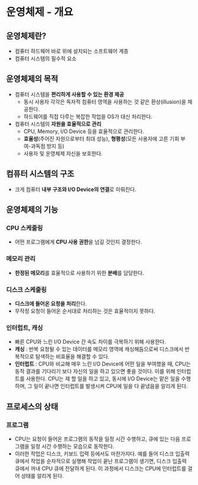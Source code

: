 # 운영체제 - 개요

## 운영체제란?

- 컴퓨터 하드웨어 바로 위에 설치되는 소프트웨어 계층
- 컴퓨터 시스템의 필수적 요소



## 운영체제의 목적

- 컴퓨터 시스템을 **편리하게 사용할 수 있는 환경 제공**
  - 동시 사용자 각각은 독자적 컴퓨터 영역을 사용하는 것 같은 환상(illusion)을 제공한다.
  - 하드웨어를 직접 다루는 복잡한 작업을 OS가 대신 처리한다.
- 컴퓨터 시스템의 **자원을 효율적으로 관리**
  - CPU, Memory, I/O Device 등을 효율적으로 관리한다.
  - **효율성**(주어진 자원으로부터 최대 성능), **형평성**(모든 사용자에 고른 기회 부여-과독점 방지 등)
  - 사용자 및 운영체제 자신을 보호한다.



## 컴퓨터 시스템의 구조

- 크게 컴퓨터 **내부 구조와 I/O Device의 연결**로 이뤄진다.



## 운영체제의 기능

### CPU 스케줄링

- 어떤 프로그램에게 **CPU 사용 권한**을 넘길 것인지 결정한다.

### 메모리 관리

- **한정된 메모리**를 효율적으로 사용하기 위한 **분배**를 담당한다.

### 디스크 스케줄링

- **디스크에 들어온 요청을 처리**한다.
- 무작정 요청이 들어온 순서대로 처리하는 것은 효율적이지 못하다.

### 인터럽트, 캐싱

- 빠른 CPU와 느린 I/O Device 간 속도 차이를 극복하기 위해 사용한다.
- **캐싱** : 반복 요청될 수 있는 데이터를 메모리 영역에 캐싱해둠으로써 디스크에서 반복적으로 탐색하는 비효율을 해결할 수 있다.
- **인터럽트** : CPU와 비교해 매우 느린 I/O Device에 어떤 일을 부여했을 때, CPU는 동작 결과를 기다리기 보다 자신의 일을 하고 있으면 좋을 것이다. 이를 위해 인터럽트를 사용한다. CPU는 제 할 일을 하고 있고, 동시에 I/O Device는 맡은 일을 수행하며, 그 일이 끝나면 인터럽트를 발생시켜 CPU에 일을 다 끝냈음을 알리게 된다.



## 프로세스의 상태

### 프로그램

- CPU는 요청이 들어온 프로그램의 동작을 일정 시간 수행하고, 큐에 있는 다음 프로그램을 일정 시간 수행하는 모습으로 동작한다.
- 이러한 작업은 디스크, 키보드 입력 등에서도 마찬가지다. 예를 들어 디스크 입출력 큐에서 작업을 순차적으로 실행해 작업이 끝난 프로그램이 생기면, 디스크 입출력 큐에서 꺼내 CPU 큐에 전달하게 된다. 이 과정에서 디스크는 CPU에 인터럽트를 걸어 상태를 알리게 된다.
